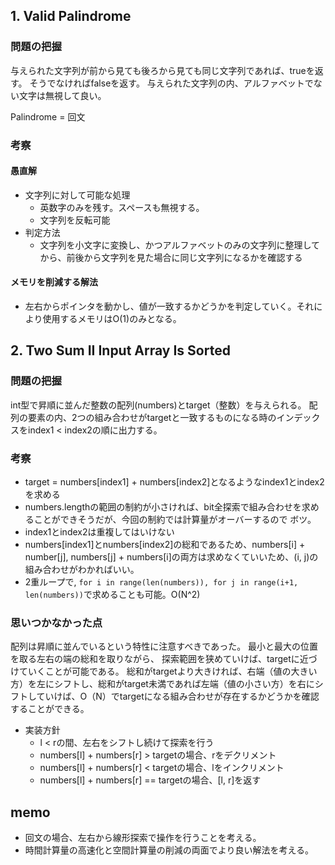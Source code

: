 ## 1. Valid Palindrome
### 問題の把握
与えられた文字列が前から見ても後ろから見ても同じ文字列であれば、trueを返す。
そうでなければfalseを返す。
与えられた文字列の内、アルファベットでない文字は無視して良い。

Palindrome = 回文
### 考察
#### 愚直解
- 文字列に対して可能な処理
    - 英数字のみを残す。スペースも無視する。
    - 文字列を反転可能
- 判定方法
    - 文字列を小文字に変換し、かつアルファベットのみの文字列に整理してから、前後から文字列を見た場合に同じ文字列になるかを確認する

#### メモリを削減する解法
- 左右からポインタを動かし、値が一致するかどうかを判定していく。それにより使用するメモリはO(1)のみとなる。

## 2. Two Sum II Input Array Is Sorted
### 問題の把握
int型で昇順に並んだ整数の配列(numbers)とtarget（整数）を与えられる。
配列の要素の内、2つの組み合わせがtargetと一致するものになる時のインデックスをindex1 < index2の順に出力する。
### 考察
- target = numbers[index1] + numbers[index2]となるようなindex1とindex2を求める
- numbers.lengthの範囲の制約が小さければ、bit全探索で組み合わせを求めることができそうだが、今回の制約では計算量がオーバーするので
ボツ。
- index1とindex2は重複してはいけない
- numbers[index1]とnumbers[index2]の総和であるため、numbers[i] + number[j], numbers[j] + numbers[i]の両方は求めなくていいため、(i, j)の組み合わせがわかればいい。
- 2重ループで, ```for i in range(len(numbers)), for j in range(i+1, len(numbers))```で求めることも可能。O(N^2)

### 思いつかなかった点
配列は昇順に並んでいるという特性に注意すべきであった。
最小と最大の位置を取る左右の端の総和を取りながら、
探索範囲を狭めていけば、targetに近づけていくことが可能である。
総和がtargetより大きければ、右端（値の大きい方）を左にシフトし、総和がtarget未満であれば左端（値の小さい方）を右にシフトしていけば、O（N）でtargetになる組み合わせが存在するかどうかを確認することができる。
- 実装方針
    - l < rの間、左右をシフトし続けて探索を行う
    - numbers[l] + numbers[r] > targetの場合、rをデクリメント
    - numbers[l] + numbers[r] < targetの場合、lをインクリメント
    - numbers[l] + numbers[r] == targetの場合、[l, r]を返す

## memo
- 回文の場合、左右から線形探索で操作を行うことを考える。
- 時間計算量の高速化と空間計算量の削減の両面でより良い解法を考える。